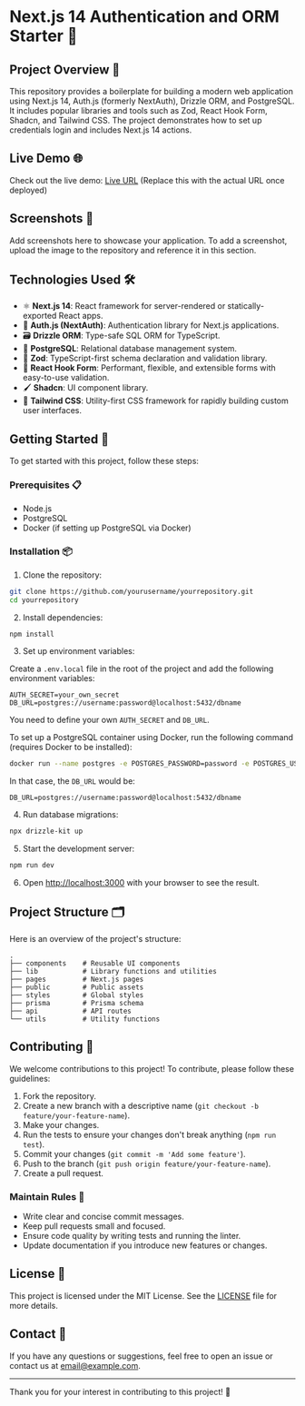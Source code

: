 # Next.js 14 Authentication and ORM Starter 🚀

## Project Overview 📘

This repository provides a boilerplate for building a modern web application using Next.js 14, Auth.js (formerly NextAuth), Drizzle ORM, and PostgreSQL. It includes popular libraries and tools such as Zod, React Hook Form, Shadcn, and Tailwind CSS. The project demonstrates how to set up credentials login and includes Next.js 14 actions.

## Live Demo 🌐

Check out the live demo: [Live URL](#) (Replace this with the actual URL once deployed)

## Screenshots 📸

Add screenshots here to showcase your application. To add a screenshot, upload the image to the repository and reference it in this section.

## Technologies Used 🛠️

- ⚛️ **Next.js 14**: React framework for server-rendered or statically-exported React apps.
- 🔐 **Auth.js (NextAuth)**: Authentication library for Next.js applications.
- 🗃️ **Drizzle ORM**: Type-safe SQL ORM for TypeScript.
- 🐘 **PostgreSQL**: Relational database management system.
- 📏 **Zod**: TypeScript-first schema declaration and validation library.
- 📝 **React Hook Form**: Performant, flexible, and extensible forms with easy-to-use validation.
- 🖌️ **Shadcn**: UI component library.
- 🎨 **Tailwind CSS**: Utility-first CSS framework for rapidly building custom user interfaces.

## Getting Started 🚀

To get started with this project, follow these steps:

### Prerequisites 📋

- Node.js
- PostgreSQL
- Docker (if setting up PostgreSQL via Docker)

### Installation 📦

1. Clone the repository:

```bash
git clone https://github.com/yourusername/yourrepository.git
cd yourrepository
```

2. Install dependencies:

```bash
npm install
```

3. Set up environment variables:

Create a `.env.local` file in the root of the project and add the following environment variables:

```env
AUTH_SECRET=your_own_secret
DB_URL=postgres://username:password@localhost:5432/dbname
```

You need to define your own `AUTH_SECRET` and `DB_URL`.

To set up a PostgreSQL container using Docker, run the following command (requires Docker to be installed):

```bash
docker run --name postgres -e POSTGRES_PASSWORD=password -e POSTGRES_USER=username -e POSTGRES_DB=dbname -p 5432:5432 -d postgres
```

In that case, the `DB_URL` would be:

```env
DB_URL=postgres://username:password@localhost:5432/dbname
```

4. Run database migrations:

```bash
npx drizzle-kit up
```

5. Start the development server:

```bash
npm run dev
```

6. Open [http://localhost:3000](http://localhost:3000) with your browser to see the result.

## Project Structure 🗂️

Here is an overview of the project's structure:

```plaintext
.
├── components    # Reusable UI components
├── lib           # Library functions and utilities
├── pages         # Next.js pages
├── public        # Public assets
├── styles        # Global styles
├── prisma        # Prisma schema
├── api           # API routes
└── utils         # Utility functions
```

## Contributing 🤝

We welcome contributions to this project! To contribute, please follow these guidelines:

1. Fork the repository.
2. Create a new branch with a descriptive name (`git checkout -b feature/your-feature-name`).
3. Make your changes.
4. Run the tests to ensure your changes don't break anything (`npm run test`).
5. Commit your changes (`git commit -m 'Add some feature'`).
6. Push to the branch (`git push origin feature/your-feature-name`).
7. Create a pull request.

### Maintain Rules 📜

- Write clear and concise commit messages.
- Keep pull requests small and focused.
- Ensure code quality by writing tests and running the linter.
- Update documentation if you introduce new features or changes.

## License 📄

This project is licensed under the MIT License. See the [LICENSE](LICENSE) file for more details.

## Contact 📧

If you have any questions or suggestions, feel free to open an issue or contact us at [email@example.com](mailto:email@example.com).

---

Thank you for your interest in contributing to this project! 🚀
